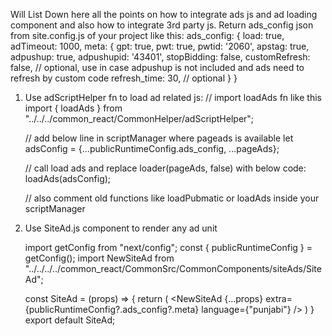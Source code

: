 Will List Down here all the points on how to integrate ads js and ad loading component and also how to integrate 3rd party js.
Return ads_config json from site.config.js of your project like this:
ads_config: {
    load: true,
    adTimeout: 1000,
    meta: {
        gpt: true, 
        pwt: true, 
        pwtid: '2060', 
        apstag: true, 
        adpushup: true, 
        adpushupid: '43401',
        stopBidding: false,
        customRefresh: false, // optional, use in case adpushup is not included and ads need to refresh by custom code
        refresh_time: 30, // optional
    }
}
1. Use adScriptHelper fn to load ad related js:
    // import loadAds fn like this
    import { loadAds } from "../../../common_react/CommonHelper/adScriptHelper";

    // add below line in scriptManager where pageads is available
    let adsConfig = {...publicRuntimeConfig.ads_config, ...pageAds};

    // call load ads and replace loader(pageAds, false) with below code:
    loadAds(adsConfig);

    // also comment old functions like loadPubmatic or loadAds inside your scriptManager

2. Use SiteAd.js component to render any ad unit

    import getConfig from "next/config";
    const { publicRuntimeConfig } = getConfig();
    import NewSiteAd from "../../../../common_react/CommonSrc/CommonComponents/siteAds/SiteAd";

    const SiteAd = (props) => {
        return (
            <NewSiteAd {...props} extra={publicRuntimeConfig?.ads_config?.meta} language={"punjabi"} />
        )
    }
    export default SiteAd;